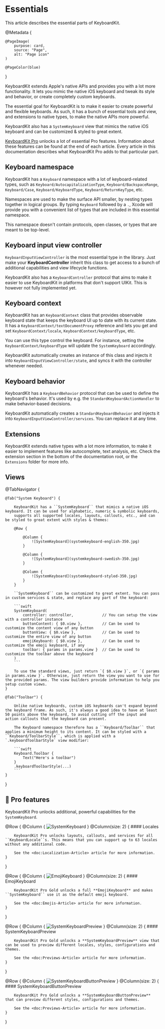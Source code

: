 # Essentials

This article describes the essential parts of KeyboardKit.

@Metadata {

    @PageImage(
        purpose: card,
        source: "Page",
        alt: "Page icon"
    )

    @PageColor(blue)
}

KeyboardKit extends Apple's native APIs and provides you with a lot more functionality. It lets you mimic the native iOS keyboard and tweak its style and behavior, or create completely custom keyboards.

The essential goal for KeyboardKit is to make it easier to create powerful and flexible keyboards. As such, it has a bunch of essential tools and view, and extensions to native types, to make the native APIs more powerful.

KeyboardKit also has a ``SystemKeyboard`` view that mimics the native iOS keyboard and can be customized & styled to great extent.

[KeyboardKit Pro][Pro] unlocks a lot of essential Pro features. Information about these features can be found at the end of each article. Every article in this documentation describes what KeyboardKit Pro adds to that particular part.



## Keyboard namespace

KeyboardKit has a ``Keyboard`` namespace with a lot of keyboard-related types, such as ``Keyboard/AutocapitalizationType``, ``Keyboard/BackspaceRange``, ``Keyboard/Case``, ``Keyboard/KeyboardType``, ``Keyboard/ReturnKeyType``, etc. 

Namespaces are used to make the surface API smaller, by nesting types together in logical groups. By typing ``Keyboard`` followed by a `.`, Xcode will provide you with a convenient list of types that are included in this essential namespace. 

This namespace doesn't contain protocols, open classes, or types that are meant to be top-level.



## Keyboard input view controller

``KeyboardInputViewController`` is the most essential type in the library. Just make your **KeyboardController** inherit this class to get access to a bunch of additional capabilities and view lifecycle functions.

KeyboardKit also has a ``KeyboardController`` protocol that aims to make it easier to use KeyboardKit in platforms that don't support UIKit. This is however not fully implemented yet.



## Keyboard context

KeyboardKit has an ``KeyboardContext`` class that provides observable keyboard state that keeps the keyboard UI up to date with its current state. It has a ``KeyboardContext/textDocumentProxy`` reference and lets you get and set ``KeyboardContext/locale``, ``KeyboardContext/keyboardType``, etc.

You can use this type control the keyboard. For instance, setting the ``KeyboardContext/keyboardType`` will update the ``SystemKeyboard`` accordingly.

KeyboardKit automatically creates an instance of this class and injects it into ``KeyboardInputViewController/state``, and syncs it with the controller whenever needed.



## Keyboard behavior

KeyboardKit has a ``KeyboardBehavior`` protocol that can be used to define the keyboard's behavior. It's used by e.g. the ``StandardKeyboardActionHandler`` to make behavior-based decisions.

KeyboardKit automatically creates a ``StandardKeyboardBehavior`` and injects it into ``KeyboardInputViewController/services``. You can replace it at any time.



## Extensions

KeyboardKit extends native types with a lot more information, to make it easier to implement features like autocomplete, text analysis, etc. Check the extension section in the bottom of the documentation root, or the `Extensions` folder for more info.



## Views

@TabNavigator {
    
    @Tab("System Keyboard") {
        
        KeyboardKit has a ``SystemKeyboard`` that mimics a native iOS keyboard. It can be used for alphabetic, numeric & symbolic keyboards, 
        supports all supported locales, layouts, callouts, etc., and can be styled to great extent with styles & themes:

        @Row {
            
            @Column {
                ![SystemKeyboard](systemkeyboard-english-350.jpg)
            }
            
            @Column {
                ![SystemKeyboard](systemkeyboard-swedish-350.jpg)
            }
            
            @Column {
                ![SystemKeyboard](systemkeyboard-styled-350.jpg)
            }
        }

        ``SystemKeyboard`` can be customized to great extent. You can pass in custom services & state, and replace any part of the keyboard:

        ```swift
        SystemKeyboard(
            controller: controller,             // You can setup the view with a controller instance 
            buttonContent: { $0.view },         // Can be used to customize the content view of any button
            buttonView: { $0.view },            // Can be used to customize the entire view of any button
            emojiKeyboard: { $0.view },         // Can be used to customize the emoji keyboard, if any
            toolbar: { params in params.view }  // Can be used to customize the toolbar above the keyboard
        )
        ```

        To use the standard views, just return `{ $0.view }`, or `{ params in params.view }`. Otherwise, just return the view you want to use for the provided params. The view builders provide information to help you setup custom views.
    }
    
    @Tab("Toolbar") {
        
        Unlike native keyboards, custom iOS keyboards can't expand beyond the keyboard frame. As such, it's always a good idea to have at least 50 points above the keyboard, to avoid cutting off the input and action callouts that the keyboard can present.
        
        The Keyboard namespace therefore has a ``Keyboard/Toolbar`` that applies a minimum height to its content. It can be styled with a ``Keyboard/ToolbarStyle``, which is applied with a `.keyboardToolbarStyle` view modifier:
        
        ```swift
        Keyboard.Toolbar {
            Text("Here's a toolbar")
        }
        .keyboardToolbarStyle(...)
        ```
    }
}



## 👑 Pro features

KeyboardKit Pro unlocks additional, powerful capabilities for the ``SystemKeyboard``.

@Row {
    @Column {
        ![SystemKeyboard](systemkeyboard-swedish-350.jpg)
    }
    @Column(size: 2) {
        #### Locales

        KeyboardKit Pro unlocks layouts, callouts, and services for all ``KeyboardLocale``s. This means that you can support up to 63 locales without any additional code.
        
        See the <doc:Localization-Article> article for more information.
    }
}

@Row {
    @Column {
        ![EmojiKeyboard](emojikeyboard-350.jpg)
    }
    @Column(size: 2) {
        #### EmojiKeyboard

        KeyboardKit Pro Gold unlocks a full **EmojiKeyboard** and makes ``SystemKeyboard`` use it as the default emoji keyboard.
        
        See the <doc:Emojis-Article> article for more information.
    }
}

@Row {
    @Column {
        ![SystemKeyboardPreview](systemkeyboardpreview-theme-350.jpg)
    }
    @Column(size: 2) {
        #### SystemKeyboardPreview

        KeyboardKit Pro Gold unlocks a **SystemKeyboardPreview** view that can be used to preview different locales, styles, configurations and themes. 
        
        See the <doc:Previews-Article> article for more information.
    }
}

@Row {
    @Column {
        ![SystemKeyboardButtonPreview](systemkeyboardbuttonpreview-350.jpg)
    }
    @Column(size: 2) {
        #### SystemKeyboardButtonPreview

        KeyboardKit Pro Gold unlocks a **SystemKeyboardButtonPreview** that can preview different styles, configurations and themes. 
        
        See the <doc:Previews-Article> article for more information.
    }
}



[Pro]: https://github.com/KeyboardKit/KeyboardKitPro
